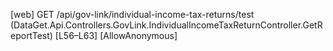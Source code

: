 [web] GET /api/gov-link/individual-income-tax-returns/test  (DataGet.Api.Controllers.GovLink.IndividualIncomeTaxReturnController.GetReportTest)  [L56–L63] [AllowAnonymous]

